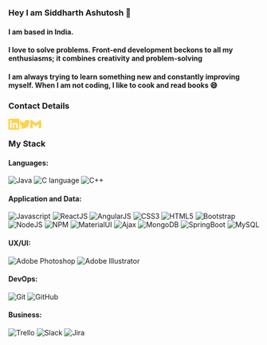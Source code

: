 ### Hey I am Siddharth Ashutosh 👋

#### I am based in India.
#### I love to solve problems. Front-end development beckons to all my enthusiasms; it combines creativity and problem-solving
#### I am always trying to learn something new and constantly improving myself. When I am not coding, I like to cook and read books 😄

### Contact Details
[<img align="left" alt="siddharth | LinkedIn" width="22px" src="./linkedin.svg" />][linkedin]
[<img align="left" alt="siddharth | Twitter" width="22px" src="./twitter.svg" />][twitter]
[<img align="left" alt="siddharth | Gmail" width="22px" src="./gmail.svg" />][gmail]

<!--
**siddharth-0708/siddharth-0708** is a ✨ _special_ ✨ repository because its `README.md` (this file) appears on your GitHub profile.

Here are some ideas to get you started:

- 🔭 I’m currently working on ...
- 🌱 I’m currently learning ...
- 👯 I’m looking to collaborate on ...
- 🤔 I’m looking for help with ...
- 💬 Ask me about ...
- 📫 How to reach me: ...
- 😄 Pronouns: ...
- ⚡ Fun fact: ...
-->
[linkedin]: https://linkedin.com
[twitter]: https://twitter.com
[gmail]:
<br>
<br>

### My Stack

#### Languages:

![Java](https://img.shields.io/badge/-Java-EDD222?style=flat&logo=java&logoColor=white)
![C language](https://img.shields.io/badge/-language-239120?style=flat&logo=C&logoColor=white)
![C++](https://img.shields.io/badge/-C++-0175C2?style=flat&logo=C++&logoColor=white)

#### Application and Data:
![Javascript](https://img.shields.io/badge/-JavaScript-EDD222?style=flat&logo=javascript&logoColor=white)
![ReactJS](https://img.shields.io/badge/-ReactJS-E34F26?style=flat&logo=React&logoColor=white)
![AngularJS](https://img.shields.io/badge/-AngularJS-CB3837?style=flat&logo=Angular&logoColor=white)
![CSS3](https://img.shields.io/badge/-CSS3-1572B6?style=flat&logo=css3)
![HTML5](https://img.shields.io/badge/-HTML5-E34F26?style=flat&logo=html5&logoColor=white)
![Bootstrap](https://img.shields.io/badge/-Bootstrap-563D7C?style=flat&logo=bootstrap&logoColor=white)
![NodeJS](http://img.shields.io/badge/-NodeJS-6EBF20?style=flat&logo=node.js&logoColor=white)
![NPM](https://img.shields.io/badge/-NPM-CB3837?style=flat&logo=npm&logoColor=white)
![MaterialUI](https://img.shields.io/badge/-MaterialUI-1572B6?style=flat&logo=Materialui)
![Ajax](http://img.shields.io/badge/-Ajax-6EBF20?style=flat&logo=ajax.js&logoColor=white)
![MongoDB](http://img.shields.io/badge/-MongoDB-47A248?style=flat&logo=mongodb&logoColor=white)
![SpringBoot](https://img.shields.io/badge/-SpringBoot-CB3837?style=flat&logo=SpringBoot&logoColor=white)
![MySQL](https://img.shields.io/badge/-MySQL-563D7C?style=flat&logo=MySQL&logoColor=white)

#### UX/UI:

![Adobe Photoshop](https://img.shields.io/badge/-Photoshop-31A8FF?style=flat&logo=adobe-photoshop&logoColor=white)
![Adobe Illustrator](https://img.shields.io/badge/-Illustrator-FF9A00?style=flat&logo=adobe-illustrator&logoColor=white)

#### DevOps:

![Git](https://img.shields.io/badge/-Git-F05032?style=flat&logo=git&logoColor=white)
![GitHub](https://img.shields.io/badge/-Github-181717?style=flat&logo=github&logoColor=white)

#### Business:

![Trello](https://img.shields.io/badge/-Trello-0079BF?style=flat&logo=trello&logoColor=white)
![Slack](https://img.shields.io/badge/-Slack-4A154B?style=flat&logo=slack&logoColor=white)
![Jira](https://img.shields.io/badge/-Jira-0079BF?style=flat&logo=Jira&logoColor=white)



